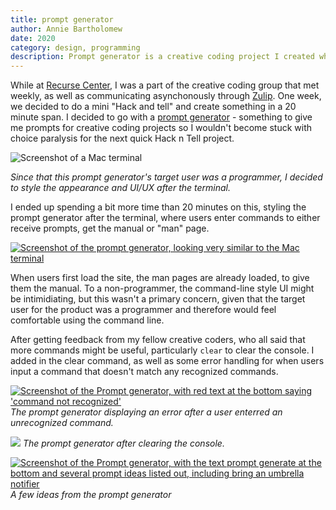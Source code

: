 ```yaml
---
title: prompt generator
author: Annie Bartholomew
date: 2020
category: design, programming
description: Prompt generator is a creative coding project I created while at Recurse Centerr. It is a browser-based application styled after the terminal and uses a command line interface to generate creative coding prompts. 
---
```

While at [Recurse Center](https://www.recurse.com/about), I was a part of the creative coding group that met weekly, as well as communicating asynchonously through [Zulip](https://zulip.com/). One week, we decided to do a mini "Hack and tell" and create something in a 20 minute span. I decided to go with a [prompt generator](https://anniebart-prompt-generator.glitch.me/) - something to give me prompts for creative coding projects so I wouldn't become stuck with choice paralysis for the next quick Hack n Tell project. 

![Screenshot of a Mac terminal](assets/images/Terminal.png)

*Since that this prompt generator's target user was a programmer, I decided to style the appearance and UI/UX after the terminal.*


I ended up spending a bit more time than 20 minutes on this, styling the prompt generator after the terminal, where users enter commands to either receive prompts, get the manual or "man" page. 

[![Screenshot of the prompt generator, looking very similar to the Mac terminal](assets/images/PromptGenerator.png)](https://anniebart-prompt-generator.glitch.me/)

When users first load the site, the man pages are already loaded, to give them the manual. To a non-programmer, the command-line style UI might be intimidiating, but this wasn't a primary concern, given that the target user for the product was a programmer and therefore would feel comfortable using the command line. 

After getting feedback from my fellow creative coders, who all said that more commands might be useful, particularly ```clear``` to clear the console. I added in the clear command, as well as some error handling for when users input a command that doesn't match any recognized commands. 

[![Screenshot of the Prompt generator, with red text at the bottom saying 'command not recognized'](assets/images/Terminal2.png)](https://anniebart-prompt-generator.glitch.me/)
*The prompt generator displaying an error after a user enterred an unrecognized command.*

[![](assets/images/Terminal3.png)](https://anniebart-prompt-generator.glitch.me/)
*The prompt generator after clearing the console.*

[![Screenshot of the Prompt generator, with the text prompt generate at the bottom and several prompt ideas listed out, including bring an umbrella notifier](assets/images/Terminal4.png)](https://anniebart-prompt-generator.glitch.me/)
*A few ideas from the prompt generator*